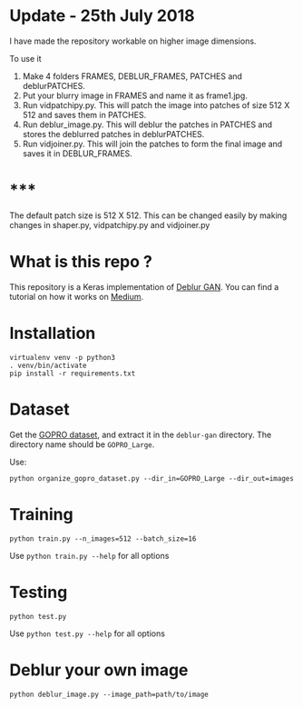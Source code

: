 # Update - 25th July 2018
I have made the repository workable on higher image dimensions. 

To use it


1) Make 4 folders FRAMES, DEBLUR_FRAMES, PATCHES and deblurPATCHES.
2) Put your blurry image in FRAMES and name it as frame1.jpg.
3) Run vidpatchipy.py.  This will patch the image into patches of size 512 X 512 and saves them in PATCHES.
4) Run deblur_image.py. This will deblur the patches in PATCHES and stores the deblurred patches in deblurPATCHES.
5) Run vidjoiner.py. This will join the patches to form the final image and saves it in DEBLUR_FRAMES.
# ***
The default patch size is 512 X 512. This can be changed easily by making changes in shaper.py, vidpatchipy.py and vidjoiner.py


# What is this repo ?

This repository is a Keras implementation of [Deblur GAN](https://arxiv.org/pdf/1711.07064.pdf). You can find a tutorial on how it works on [Medium](https://blog.sicara.com/keras-generative-adversarial-networks-image-deblurring-45e3ab6977b5).

# Installation

```
virtualenv venv -p python3
. venv/bin/activate
pip install -r requirements.txt
```

# Dataset

Get the [GOPRO dataset](https://drive.google.com/file/d/1H0PIXvJH4c40pk7ou6nAwoxuR4Qh_Sa2/view?usp=sharing), and extract it in the `deblur-gan` directory. The directory name should be `GOPRO_Large`.

Use:
```
python organize_gopro_dataset.py --dir_in=GOPRO_Large --dir_out=images
```


# Training

```
python train.py --n_images=512 --batch_size=16
```

Use `python train.py --help` for all options

# Testing

```
python test.py
```

Use `python test.py --help` for all options

# Deblur your own image

```
python deblur_image.py --image_path=path/to/image
```
